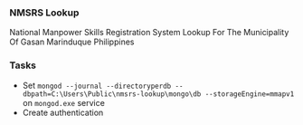 ### NMSRS Lookup
National Manpower Skills Registration System Lookup For The Municipality Of Gasan Marinduque Philippines

### Tasks
* Set `mongod --journal --directoryperdb --dbpath=C:\Users\Public\nmsrs-lookup\mongo\db --storageEngine=mmapv1` on `mongod.exe` service
* Create authentication

